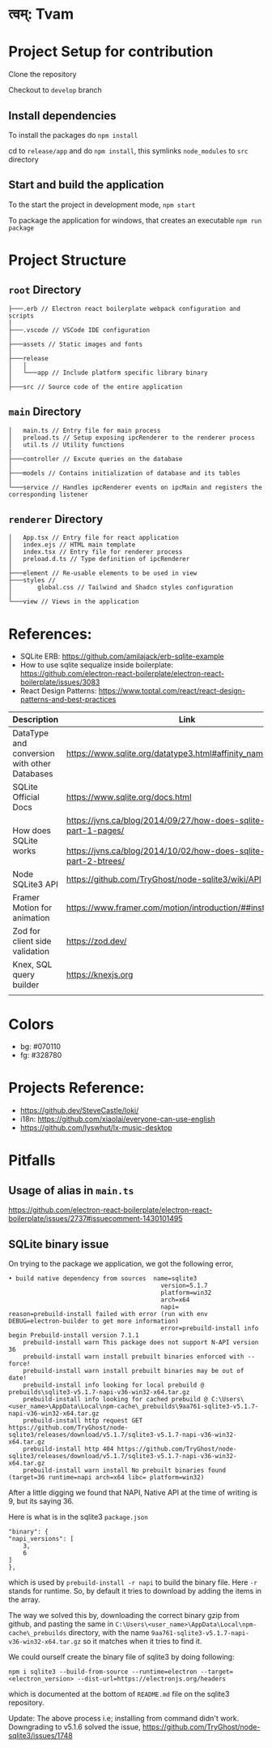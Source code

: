 # त्वम्: Tvam

# Project Setup for contribution

Clone the repository

Checkout to `develop` branch

## Install dependencies

To install the packages do `npm install`

cd to `release/app` and do `npm install`, this symlinks `node_modules` to `src` directory

## Start and build the application

To the start the project in development mode, `npm start`

To package the application for windows, that creates an executable `npm run package`

# Project Structure

## `root` Directory

```
├───.erb // Electron react boilerplate webpack configuration and scripts
│
├───.vscode // VSCode IDE configuration
│
├───assets // Static images and fonts
│
├───release
│   │
│   └───app // Include platform specific library binary
│
├───src // Source code of the entire application
```

## `main` Directory

```
│   main.ts // Entry file for main process
│   preload.ts // Setup exposing ipcRenderer to the renderer process
│   util.ts // Utility functions
|
├───controller // Excute queries on the database
│
├───models // Contains initialization of database and its tables
│
└───service // Handles ipcRenderer events on ipcMain and registers the corresponding listener
```

## `renderer` Directory

```
│   App.tsx // Entry file for react application
│   index.ejs // HTML main template
│   index.tsx // Entry file for renderer process
│   preload.d.ts // Type definition of ipcRenderer
│
├───element // Re-usable elements to be used in view
├───styles //
│       global.css // Tailwind and Shadcn styles configuration
│
└───view // Views in the application
```


# References:

- SQLite ERB: https://github.com/amilajack/erb-sqlite-example
- How to use sqlite sequalize inside boilerplate: https://github.com/electron-react-boilerplate/electron-react-boilerplate/issues/3083
- React Design Patterns: https://www.toptal.com/react/react-design-patterns-and-best-practices


| Description                                  | Link                                                                                                                                              |
| ---------------------------------------------- | --------------------------------------------------------------------------------------------------------------------------------------------------- |
| DataType and conversion with other Databases | https://www.sqlite.org/datatype3.html#affinity_name_examples                                                                                      |
| SQLite Official Docs                         | https://www.sqlite.org/docs.html                                                                                                                  |
| How does SQLite works                        | https://jvns.ca/blog/2014/09/27/how-does-sqlite-work-part-1-pages/<br /><br />https://jvns.ca/blog/2014/10/02/how-does-sqlite-work-part-2-btrees/ |
| Node SQLite3 API                             | https://github.com/TryGhost/node-sqlite3/wiki/API                                                                                                 |
| Framer Motion for animation                  | https://www.framer.com/motion/introduction/##installation                                                                                         |
| Zod for client side validation               | https://zod.dev/                                                                                                                                  |
| Knex, SQL query builder                      | https://knexjs.org                                                                                                                                |
|                                              |                                                                                                                                                   |

# Colors

- bg: #070110
- fg: #328780

# Projects Reference:

- https://github.dev/SteveCastle/loki/
- i18n: https://github.com/xiaolai/everyone-can-use-english
- https://github.com/lyswhut/lx-music-desktop

# Pitfalls

## Usage of alias in `main.ts`

https://github.com/electron-react-boilerplate/electron-react-boilerplate/issues/2737#issuecomment-1430101495

## SQLite binary issue

On trying to the package we application, we got the following error,

```
• build native dependency from sources  name=sqlite3
                                          version=5.1.7
                                          platform=win32
                                          arch=x64
                                          napi=
reason=prebuild-install failed with error (run with env DEBUG=electron-builder to get more information)
                                          error=prebuild-install info begin Prebuild-install version 7.1.1
    prebuild-install warn This package does not support N-API version 36
    prebuild-install warn install prebuilt binaries enforced with --force!
    prebuild-install warn install prebuilt binaries may be out of date!
    prebuild-install info looking for local prebuild @ prebuilds\sqlite3-v5.1.7-napi-v36-win32-x64.tar.gz
    prebuild-install info looking for cached prebuild @ C:\Users\<user_name>\AppData\Local\npm-cache\_prebuilds\9aa761-sqlite3-v5.1.7-napi-v36-win32-x64.tar.gz
    prebuild-install http request GET https://github.com/TryGhost/node-sqlite3/releases/download/v5.1.7/sqlite3-v5.1.7-napi-v36-win32-x64.tar.gz
    prebuild-install http 404 https://github.com/TryGhost/node-sqlite3/releases/download/v5.1.7/sqlite3-v5.1.7-napi-v36-win32-x64.tar.gz
    prebuild-install warn install No prebuilt binaries found (target=36 runtime=napi arch=x64 libc= platform=win32)
```

After a little digging we found that NAPI, Native API at the time of writing is 9, but its saying 36.

Here is what is in the sqlite3 `package.json`

```
"binary": {
"napi_versions": [
    3,
    6
]
},
```

which is used by `prebuild-install -r napi` to build the binary file. Here `-r` stands for runtime. So, by default it tries to download by adding the items in the array.

The way we solved this by, downloading the correct binary gzip from github, and pasting the same in `C:\Users\<user_name>\AppData\Local\npm-cache\_prebuilds` directory, with the name `9aa761-sqlite3-v5.1.7-napi-v36-win32-x64.tar.gz` so it matches when it tries to find it.

We could ourself create the binary file of sqlite3 by doing following:

```
npm i sqlite3 --build-from-source --runtime=electron --target=<electron_version> --dist-url=https://electronjs.org/headers
```

which is documented at the bottom of `README.md` file on the sqlite3 repository.

Update: The above process i.e; installing from command didn't work. Downgrading to v5.1.6 solved the issue, https://github.com/TryGhost/node-sqlite3/issues/1748
